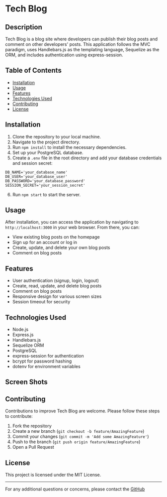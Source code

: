 # Tech Blog

## Description

Tech Blog is a blog site where developers can publish their blog posts and comment on other developers' posts. This application follows the MVC paradigm, uses Handlebars.js as the templating language, Sequelize as the ORM, and includes authentication using express-session.

## Table of Contents

- [Installation](#installation)
- [Usage](#usage)
- [Features](#features)
- [Technologies Used](#technologies-used)
- [Contributing](#contributing)
- [License](#license)

## Installation

1. Clone the repository to your local machine.
2. Navigate to the project directory.
3. Run `npm install` to install the necessary dependencies.
4. Set up your PostgreSQL database.
5. Create a `.env` file in the root directory and add your database credentials and session secret:

```
DB_NAME='your_database_name'
DB_USER='your_database_user'
DB_PASSWORD='your_database_password'
SESSION_SECRET='your_session_secret'
```

6. Run `npm start` to start the server.

## Usage

After installation, you can access the application by navigating to `http://localhost:3000` in your web browser. From there, you can:

- View existing blog posts on the homepage
- Sign up for an account or log in
- Create, update, and delete your own blog posts
- Comment on blog posts



## Features

- User authentication (signup, login, logout)
- Create, read, update, and delete blog posts
- Comment on blog posts
- Responsive design for various screen sizes
- Session timeout for security

## Technologies Used

- Node.js
- Express.js
- Handlebars.js
- Sequelize ORM
- PostgreSQL
- express-session for authentication
- bcrypt for password hashing
- dotenv for environment variables

## Screen Shots



## Contributing

Contributions to improve Tech Blog are welcome. Please follow these steps to contribute:

1. Fork the repository
2. Create a new branch (`git checkout -b feature/AmazingFeature`)
3. Commit your changes (`git commit -m 'Add some AmazingFeature'`)
4. Push to the branch (`git push origin feature/AmazingFeature`)
5. Open a Pull Request

## License

This project is licensed under the MIT License.

---

For any additional questions or concerns, please contact the
[GitHub](https://github.com/Brandon6ix)
